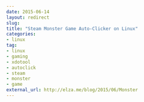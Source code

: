 ```yaml
---
date: 2015-06-14
layout: redirect
slug: 
title: "Steam Monster Game Auto-Clicker on Linux"
categories:
- linux
tag:
- linux
- gaming
- xdotool
- autoclick
- steam
- monster
- game
external_url: http://elza.me/blog/2015/06/Monster
---
```

